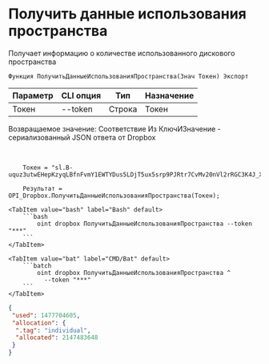 ﻿---
sidebar_position: 5
---

# Получить данные использования пространства
 Получает информацию о количестве использованного дискового пространства



`Функция ПолучитьДанныеИспользованияПространства(Знач Токен) Экспорт`

  | Параметр | CLI опция | Тип | Назначение |
  |-|-|-|-|
  | Токен | --token | Строка | Токен |

  
  Возвращаемое значение:   Соответствие Из КлючИЗначение - сериализованный JSON ответа от Dropbox

<br/>




```bsl title="Пример кода"
    Токен = "sl.B-uquz3utwEHepKzyqLBfnFvmY1EWTYDus5LDjT5ux5srp9PJRtr7CvMv20nVl2rRGC3K4J_X5...";

    Результат = OPI_Dropbox.ПолучитьДанныеИспользованияПространства(Токен);
```
    

 <Tabs>
  
    <TabItem value="bash" label="Bash" default>
        ```bash
            oint dropbox ПолучитьДанныеИспользованияПространства --token "***"
        ```
    </TabItem>
  
    <TabItem value="bat" label="CMD/Bat" default>
        ```batch
            oint dropbox ПолучитьДанныеИспользованияПространства ^
              --token "***"
        ```
    </TabItem>
</Tabs>


```json title="Результат"
{
 "used": 1477704605,
 "allocation": {
  ".tag": "individual",
  "allocated": 2147483648
 }
}
```
